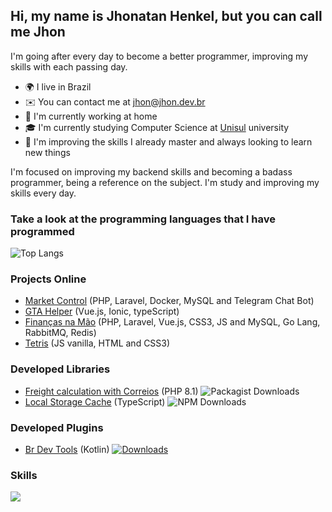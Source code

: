 ## Hi, my name is Jhonatan Henkel, but you can call me Jhon

I'm going after every day to become a better programmer, improving my skills with each passing day. <br>

* 🌍 I live in Brazil <br>
* ✉️ You can contact me at jhon@jhon.dev.br <br>
* 🚀 I'm currently working at home<br>
* 🎓 I'm currently studying Computer Science at [Unisul](https://www.unisul.br/) university <br>
* 🧠 I'm improving the skills I already master and always looking to learn new things <br>

I'm focused on improving my backend skills and becoming a badass programmer, being a reference on the subject. I'm study and improving my skills every day.

### Take a look at the programming languages ​​that I have programmed
![Top Langs](https://github-readme-stats.vercel.app/api/top-langs/?username=jhon-henkel&layout=pie&langs_count=8&theme=highcontrast&hide_border=true&hide_title=true)


### Projects Online
- [Market Control](https://github.com/Jhon-Henkel/market_control) (PHP, Laravel, Docker, MySQL and Telegram Chat Bot)
- [GTA Helper](https://gtahelper.com.br/) (Vue.js, Ionic, typeScript)
- [Finanças na Mão](https://financasnamao.com.br) (PHP, Laravel, Vue.js, CSS3, JS and MySQL, Go Lang, RabbitMQ, Redis)
- [Tetris](https://jhon-henkel.github.io/tetris) (JS vanilla, HTML and CSS3)

### Developed Libraries
- [Freight calculation with Correios](https://github.com/Jhon-Henkel/freight-calculation-with-correios) (PHP 8.1) ![Packagist Downloads](https://img.shields.io/packagist/dt/correios/correios-calculate)
- [Local Storage Cache](https://www.npmjs.com/package/@jhowrf/local-storage-cache) (TypeScript) ![NPM Downloads](https://img.shields.io/npm/d18m/%40jhowrf%2Flocal-storage-cache) 

### Developed Plugins
- [Br Dev Tools](https://plugins.jetbrains.com/plugin/23526-br-dev-tools) (Kotlin) [![Downloads](https://img.shields.io/jetbrains/plugin/d/23526-br-dev-tools.svg)](https://plugins.jetbrains.com/plugin/23526-br-dev-tools)

### Skills
<p>
  <a href="https://github.com/lelouchfr/skill-icons">
    <img src="https://go-skill-icons.vercel.app/api/icons?i=git,docker,php,mysql,laravel,go,java,kotlin,redis,rabbitmq,codeigniter,postgresql,kafka,insomnia,postman,keycloak,html,css,js,angular,vue,bootstrap,vite,typescript,twig,pinia,cloudflare,ubuntu,azure,composer,npm,nuxt,tailwind" />
  </a>
</p>
